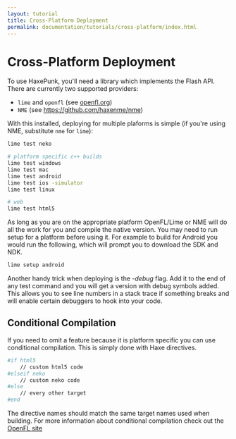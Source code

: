 ```yaml
---
layout: tutorial
title: Cross-Platform Deployment
permalink: documentation/tutorials/cross-platform/index.html
---
```


# Cross-Platform Deployment

To use HaxePunk, you'll need a library which implements the Flash API. There are currently two supported providers:

- `lime` and `openfl` (see [openfl.org](http://www.openfl.org))
- `NME` (see <https://github.com/haxenme/nme>)

With this installed, deploying for multiple plaforms is simple (if you're using NME, substitute `nme` for `lime`):

```bash
lime test neko

# platform specific c++ builds
lime test windows
lime test mac
lime test android
lime test ios -simulator
lime test linux

# web
lime test html5
```

As long as you are on the appropriate platform OpenFL/Lime or NME will do all the work for you and compile the native version. You may need to run setup for a platform before using it. For example to build for Android you would run the following, which will prompt you to download the SDK and NDK.

```bash
lime setup android
```

Another handy trick when deploying is the _-debug_ flag. Add it to the end of any test command and you will get a version with debug symbols added. This allows you to see line numbers in a stack trace if something breaks and will enable certain debuggers to hook into your code.

## Conditional Compilation

If you need to omit a feature because it is platform specific you can use conditional compilation. This is simply done with Haxe directives.

```bash
#if html5
	// custom html5 code
#elseif neko
	// custom neko code
#else
	// every other target
#end
```

The directive names should match the same target names used when building. For more information about conditional compilation check out the [OpenFL site](http://www.openfl.org/archive/developer/documentation/conditional-compilation/)
